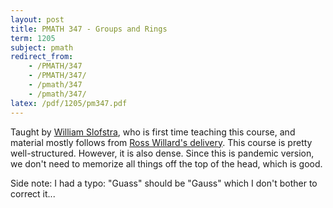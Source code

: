 ```yaml
---
layout: post
title: PMATH 347 - Groups and Rings
term: 1205
subject: pmath
redirect_from:
    - /PMATH/347
    - /PMATH/347/
    - /pmath/347
    - /pmath/347/
latex: /pdf/1205/pm347.pdf
---
```



Taught by [William Slofstra](http://elliptic.space/), who is first time teaching this course, and material mostly follows from [Ross Willard's delivery](http://www.math.uwaterloo.ca/~rdwillar/documents/CourseNotes/PM347-F14.pdf). This course is pretty well-structured. However, it is also dense. Since this is pandemic version, we don't need to memorize all things off the top of the head, which is good.

Side note: I had a typo: "Guass" should be "Gauss" which I don't bother to correct it...
